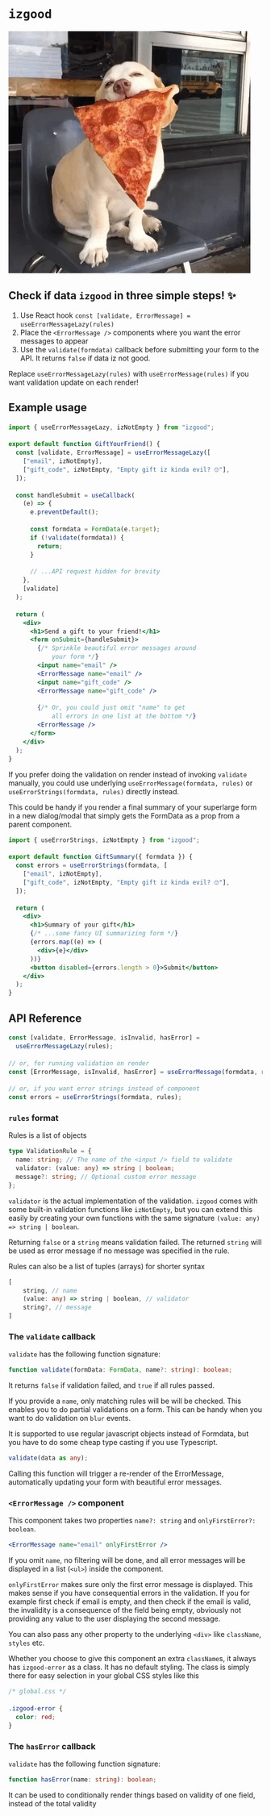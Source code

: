 # `izgood`

![Dog approves](media/dog.webp)

## Check if data `izgood` in three simple steps! ✨

1. Use React hook `const [validate, ErrorMessage] = useErrorMessageLazy(rules)`
1. Place the `<ErrorMessage />` components where you want the error messages to appear
1. Use the `validate(formdata)` callback before submitting your form to the API. It returns `false` if data iz not good.

Replace `useErrorMessageLazy(rules)` with `useErrorMessage(rules)` if you want validation update on each render!

## Example usage

```jsx
import { useErrorMessageLazy, izNotEmpty } from "izgood";

export default function GiftYourFriend() {
  const [validate, ErrorMessage] = useErrorMessageLazy([
    ["email", izNotEmpty],
    ["gift_code", izNotEmpty, "Empty gift iz kinda evil? 🙄"],
  ]);

  const handleSubmit = useCallback(
    (e) => {
      e.preventDefault();

      const formdata = FormData(e.target);
      if (!validate(formdata)) {
        return;
      }

      // ...API request hidden for brevity
    },
    [validate]
  );

  return (
    <div>
      <h1>Send a gift to your friend!</h1>
      <form onSubmit={handleSubmit}>
        {/* Sprinkle beautiful error messages around 
            your form */}
        <input name="email" />
        <ErrorMessage name="email" />
        <input name="gift_code" />
        <ErrorMessage name="gift_code" />

        {/* Or, you could just omit "name" to get 
            all errors in one list at the bottom */}
        <ErrorMessage />
      </form>
    </div>
  );
}
```

If you prefer doing the validation on render instead of invoking `validate` manually, you could use underlying `useErrorMessage(formdata, rules)` or `useErrorStrings(formdata, rules)` directly instead.

This could be handy if you render a final summary of your superlarge form in a new dialog/modal that simply gets the FormData as a prop from a parent component.

```jsx
import { useErrorStrings, izNotEmpty } from "izgood";

export default function GiftSummary({ formdata }) {
  const errors = useErrorStrings(formdata, [
    ["email", izNotEmpty],
    ["gift_code", izNotEmpty, "Empty gift iz kinda evil? 🙄"],
  ]);

  return (
    <div>
      <h1>Summary of your gift</h1>
      {/* ...some fancy UI summarizing form */}
      {errors.map((e) => (
        <div>{e}</div>
      ))}
      <button disabled={errors.length > 0}>Submit</button>
    </div>
  );
}
```

## API Reference

```js
const [validate, ErrorMessage, isInvalid, hasError] =
  useErrorMessageLazy(rules);

// or, for running validation on render
const [ErrorMessage, isInvalid, hasError] = useErrorMessage(formdata, rules);

// or, if you want error strings instead of component
const errors = useErrorStrings(formdata, rules);
```

### `rules` format

Rules is a list of objects

```ts
type ValidationRule = {
  name: string; // The name of the <input /> field to validate
  validator: (value: any) => string | boolean;
  message?: string; // Optional custom error message
};
```

`validator` is the actual implementation of the validation. `izgood` comes with some built-in validation functions like `izNotEmpty`, but you can extend this easily by creating your own functions with the same signature `(value: any) => string | boolean`.

Returning `false` or a `string` means validation failed. The returned `string` will be used as error message if no message was specified in the rule.

Rules can also be a list of tuples (arrays) for shorter syntax

```ts
[
    string, // name
    (value: any) => string | boolean, // validator
    string?, // message
]
```

### The `validate` callback

`validate` has the following function signature:

```ts
function validate(formData: FormData, name?: string): boolean;
```

It returns `false` if validation failed, and `true` if all rules passed.

If you provide a `name`, only matching rules will be will be checked. This enables you to do partial validations on a form. This can be handy when you want to do validation on `blur` events.

It is supported to use regular javascript objects instead of Formdata, but you have to do some cheap type casting if you use Typescript.

```ts
validate(data as any);
```

Calling this function will trigger a re-render of the ErrorMessage, automatically updating your form with beautiful error messages.

### `<ErrorMessage />` component

This component takes two properties `name?: string` and `onlyFirstError?: boolean`.

```jsx
<ErrorMessage name="email" onlyFirstError />
```

If you omit `name`, no filtering will be done, and all error messages will be displayed in a list (`<ul>`) inside the component.

`onlyFirstError` makes sure only the first error message is displayed. This makes sense if you have consequential errors in the validation. If you for example first check if email is empty, and then check if the email is valid, the invalidity is a consequence of the field being empty, obviously not providing any value to the user displaying the second message.

You can also pass any other property to the underlying `<div>` like `className`, `styles` etc.

Whether you choose to give this component an extra `className`s, it always has `izgood-error` as a class. It has no default styling. The class is simply there for easy selection in your global CSS styles like this

```css
/* global.css */

.izgood-error {
  color: red;
}
```

### The `hasError` callback

`validate` has the following function signature:

```ts
function hasError(name: string): boolean;
```

It can be used to conditionally render things based on validity of one field, instead of the total validity
